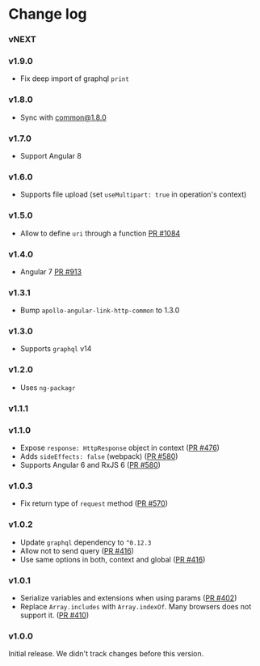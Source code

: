 # Change log

### vNEXT

### v1.9.0

- Fix deep import of graphql `print`

### v1.8.0

- Sync with common@1.8.0

### v1.7.0

- Support Angular 8

### v1.6.0

- Supports file upload (set `useMultipart: true` in operation's context)

### v1.5.0

- Allow to define `uri` through a function [PR #1084](https://github.com/apollographql/apollo-angular/pull/1084)

### v1.4.0

- Angular 7 [PR #913](https://github.com/apollographql/apollo-angular/pull/913)

### v1.3.1

- Bump `apollo-angular-link-http-common` to 1.3.0

### v1.3.0

- Supports `graphql` v14

### v1.2.0

- Uses `ng-packagr`

### v1.1.1

### v1.1.0

- Expose `response: HttpResponse` object in context ([PR #476](https://github.com/apollographql/apollo-angular/pull/476))
- Adds `sideEffects: false` (webpack) ([PR #580](https://github.com/apollographql/apollo-angular/pull/580))
- Supports Angular 6 and RxJS 6 ([PR #580](https://github.com/apollographql/apollo-angular/pull/580))

### v1.0.3

- Fix return type of `request` method ([PR #570](https://github.com/apollographql/apollo-angular/pull/570))

### v1.0.2

- Update `graphql` dependency to `^0.12.3`
- Allow not to send query
  ([PR #416](https://github.com/apollographql/apollo-angular/pull/416))
- Use same options in both, context and global
  ([PR #416](https://github.com/apollographql/apollo-angular/pull/416))

### v1.0.1

- Serialize variables and extensions when using params
  ([PR #402](https://github.com/apollographql/apollo-angular/pull/402))
- Replace `Array.includes` with `Array.indexOf`. Many browsers does not support
  it. ([PR #410](https://github.com/apollographql/apollo-angular/pull/410))

### v1.0.0

Initial release. We didn't track changes before this version.
